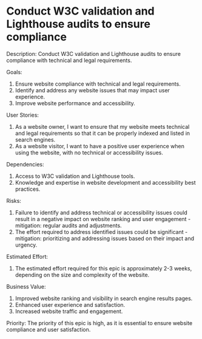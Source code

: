 # Conduct W3C validation and Lighthouse audits to ensure compliance

Description: 
Conduct W3C validation and Lighthouse audits to ensure compliance with technical and legal requirements.

Goals:
1. Ensure website compliance with technical and legal requirements.
2. Identify and address any website issues that may impact user experience.
3. Improve website performance and accessibility.

User Stories:
1. As a website owner, I want to ensure that my website meets technical and legal requirements so that it can be properly indexed and listed in search engines.
2. As a website visitor, I want to have a positive user experience when using the website, with no technical or accessibility issues.

Dependencies:
1. Access to W3C validation and Lighthouse tools.
2. Knowledge and expertise in website development and accessibility best practices.

Risks:
1. Failure to identify and address technical or accessibility issues could result in a negative impact on website ranking and user engagement - mitigation: regular audits and adjustments.
2. The effort required to address identified issues could be significant - mitigation: prioritizing and addressing issues based on their impact and urgency.

Estimated Effort:
1. The estimated effort required for this epic is approximately 2-3 weeks, depending on the size and complexity of the website.

Business Value:
1. Improved website ranking and visibility in search engine results pages.
2. Enhanced user experience and satisfaction.
3. Increased website traffic and engagement.

Priority:
The priority of this epic is high, as it is essential to ensure website compliance and user satisfaction.